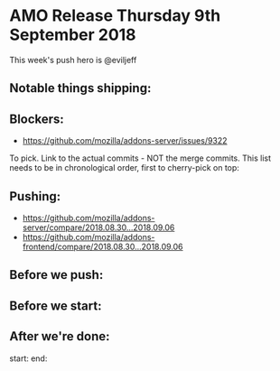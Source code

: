 # AMO Release Thursday 9th September 2018

This week's push hero is @eviljeff

## Notable things shipping:


## Blockers:

* https://github.com/mozilla/addons-server/issues/9322


To pick. Link to the actual commits - NOT the merge commits. This list needs
to be in chronological order, first to cherry-pick on top:


## Pushing:

  - https://github.com/mozilla/addons-server/compare/2018.08.30...2018.09.06
  - https://github.com/mozilla/addons-frontend/compare/2018.08.30...2018.09.06


## Before we push:


## Before we start:


## After we're done:


start: 
end:
